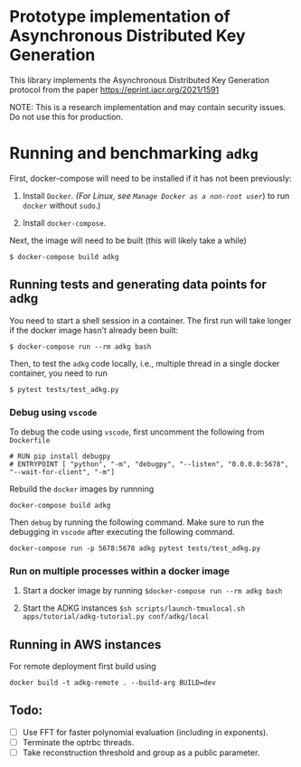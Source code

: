 # Prototype implementation of Asynchronous Distributed Key Generation

This library implements the Asynchronous Distributed Key Generation protocol from the paper
https://eprint.iacr.org/2021/1591 

NOTE: This is a research implementation and may contain security issues. Do not use this for production.


# Running and benchmarking `adkg`
First, docker-compose will need to be installed if it has not been previously:

1. Install `Docker`_. (For Linux, see `Manage Docker as a non-root user`_) to
   run ``docker`` without ``sudo``.)

2. Install `docker-compose`.

Next, the image will need to be built  (this will likely take a while)
```
$ docker-compose build adkg
```

## Running tests and generating data points for adkg

You need to start a shell session in a container. The first run will take longer if the docker image hasn't already been built:
```
$ docker-compose run --rm adkg bash
```

Then, to test the `adkg` code locally, i.e., multiple thread in a single docker container, you need to run
```
$ pytest tests/test_adkg.py
```

### Debug using `vscode`
To debug the code using `vscode`, first uncomment the following from `Dockerfile`
```
# RUN pip install debugpy
# ENTRYPOINT [ "python", "-m", "debugpy", "--listen", "0.0.0.0:5678", "--wait-for-client", "-m"]
```

Rebuild the `docker` images by runnning
```
docker-compose build adkg
```

Then `debug` by running the following command. Make sure to run the debugging in `vscode` after executing the following command. 
```
docker-compose run -p 5678:5678 adkg pytest tests/test_adkg.py 
```

### Run on multiple processes within a docker image
1. Start a docker image by running
```$docker-compose run --rm adkg bash ```

2. Start the ADKG instances
```$sh scripts/launch-tmuxlocal.sh apps/tutorial/adkg-tutorial.py conf/adkg/local```

## Running in AWS instances

For remote deployment first build using
```
docker build -t adkg-remote . --build-arg BUILD=dev
```

## Todo:
- [ ] Use FFT for faster polynomial evaluation (including in exponents).
- [ ] Terminate the optrbc threads.
- [ ] Take reconstruction threshold and group as a public parameter.